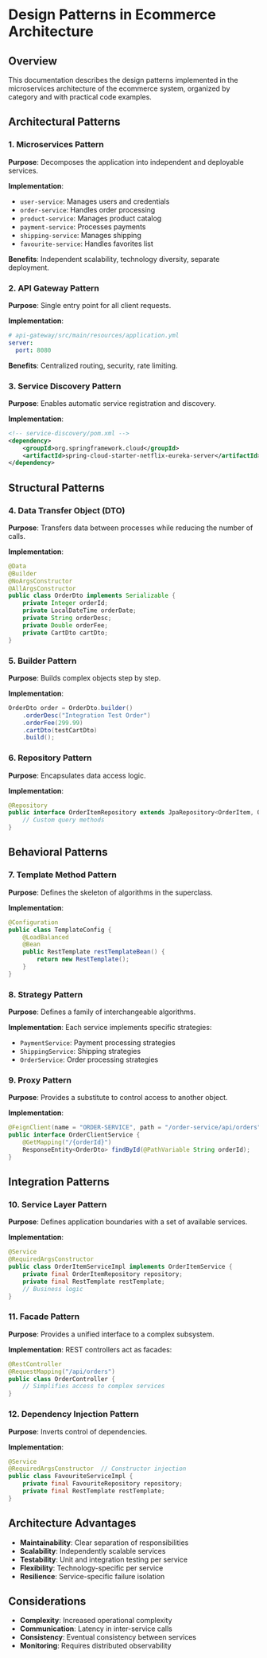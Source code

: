 # Design Patterns in Ecommerce Architecture

## Overview

This documentation describes the design patterns implemented in the microservices architecture of the ecommerce system, organized by category and with practical code examples.

## Architectural Patterns

### 1. Microservices Pattern

**Purpose**: Decomposes the application into independent and deployable services.

**Implementation**:

* `user-service`: Manages users and credentials
* `order-service`: Handles order processing
* `product-service`: Manages product catalog
* `payment-service`: Processes payments
* `shipping-service`: Manages shipping
* `favourite-service`: Handles favorites list

**Benefits**: Independent scalability, technology diversity, separate deployment.

### 2. API Gateway Pattern

**Purpose**: Single entry point for all client requests.

**Implementation**:

```yaml
# api-gateway/src/main/resources/application.yml
server:
  port: 8080
```

**Benefits**: Centralized routing, security, rate limiting.

### 3. Service Discovery Pattern

**Purpose**: Enables automatic service registration and discovery.

**Implementation**:

```xml
<!-- service-discovery/pom.xml -->
<dependency>
    <groupId>org.springframework.cloud</groupId>
    <artifactId>spring-cloud-starter-netflix-eureka-server</artifactId>
</dependency>
```

## Structural Patterns

### 4. Data Transfer Object (DTO)

**Purpose**: Transfers data between processes while reducing the number of calls.

**Implementation**:

```java
@Data
@Builder
@NoArgsConstructor
@AllArgsConstructor
public class OrderDto implements Serializable {
    private Integer orderId;
    private LocalDateTime orderDate;
    private String orderDesc;
    private Double orderFee;
    private CartDto cartDto;
}
```

### 5. Builder Pattern

**Purpose**: Builds complex objects step by step.

**Implementation**:

```java
OrderDto order = OrderDto.builder()
    .orderDesc("Integration Test Order")
    .orderFee(299.99)
    .cartDto(testCartDto)
    .build();
```

### 6. Repository Pattern

**Purpose**: Encapsulates data access logic.

**Implementation**:

```java
@Repository
public interface OrderItemRepository extends JpaRepository<OrderItem, OrderItemId> {
    // Custom query methods
}
```

## Behavioral Patterns

### 7. Template Method Pattern

**Purpose**: Defines the skeleton of algorithms in the superclass.

**Implementation**:

```java
@Configuration
public class TemplateConfig {
    @LoadBalanced
    @Bean
    public RestTemplate restTemplateBean() {
        return new RestTemplate();
    }
}
```

### 8. Strategy Pattern

**Purpose**: Defines a family of interchangeable algorithms.

**Implementation**: Each service implements specific strategies:

* `PaymentService`: Payment processing strategies
* `ShippingService`: Shipping strategies
* `OrderService`: Order processing strategies

### 9. Proxy Pattern

**Purpose**: Provides a substitute to control access to another object.

**Implementation**:

```java
@FeignClient(name = "ORDER-SERVICE", path = "/order-service/api/orders")
public interface OrderClientService {
    @GetMapping("/{orderId}")
    ResponseEntity<OrderDto> findById(@PathVariable String orderId);
}
```

## Integration Patterns

### 10. Service Layer Pattern

**Purpose**: Defines application boundaries with a set of available services.

**Implementation**:

```java
@Service
@RequiredArgsConstructor
public class OrderItemServiceImpl implements OrderItemService {
    private final OrderItemRepository repository;
    private final RestTemplate restTemplate;
    // Business logic
}
```

### 11. Facade Pattern

**Purpose**: Provides a unified interface to a complex subsystem.

**Implementation**: REST controllers act as facades:

```java
@RestController
@RequestMapping("/api/orders")
public class OrderController {
    // Simplifies access to complex services
}
```

### 12. Dependency Injection Pattern

**Purpose**: Inverts control of dependencies.

**Implementation**:

```java
@Service
@RequiredArgsConstructor  // Constructor injection
public class FavouriteServiceImpl {
    private final FavouriteRepository repository;
    private final RestTemplate restTemplate;
}
```

## Architecture Advantages

* **Maintainability**: Clear separation of responsibilities
* **Scalability**: Independently scalable services
* **Testability**: Unit and integration testing per service
* **Flexibility**: Technology-specific per service
* **Resilience**: Service-specific failure isolation

## Considerations

* **Complexity**: Increased operational complexity
* **Communication**: Latency in inter-service calls
* **Consistency**: Eventual consistency between services
* **Monitoring**: Requires distributed observability